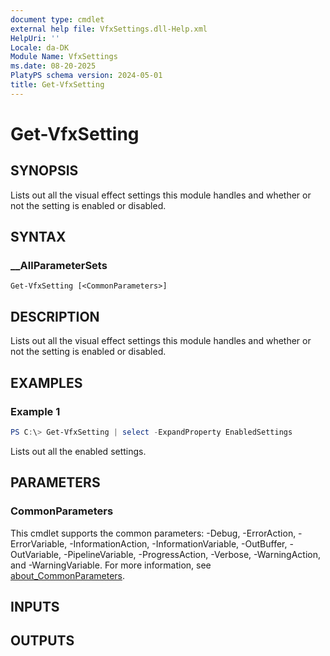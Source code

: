 ```yaml
---
document type: cmdlet
external help file: VfxSettings.dll-Help.xml
HelpUri: ''
Locale: da-DK
Module Name: VfxSettings
ms.date: 08-20-2025
PlatyPS schema version: 2024-05-01
title: Get-VfxSetting
---
```


# Get-VfxSetting

## SYNOPSIS

Lists out all the visual effect settings this module handles and whether or not the setting is enabled or disabled.

## SYNTAX

### __AllParameterSets

```
Get-VfxSetting [<CommonParameters>]
```

## DESCRIPTION

Lists out all the visual effect settings this module handles and whether or not the setting is enabled or disabled.

## EXAMPLES

### Example 1
```powershell
PS C:\> Get-VfxSetting | select -ExpandProperty EnabledSettings
```

Lists out all the enabled settings.

## PARAMETERS

### CommonParameters

This cmdlet supports the common parameters: -Debug, -ErrorAction, -ErrorVariable,
-InformationAction, -InformationVariable, -OutBuffer, -OutVariable, -PipelineVariable,
-ProgressAction, -Verbose, -WarningAction, and -WarningVariable. For more information, see
[about_CommonParameters](https://go.microsoft.com/fwlink/?LinkID=113216).

## INPUTS

## OUTPUTS

